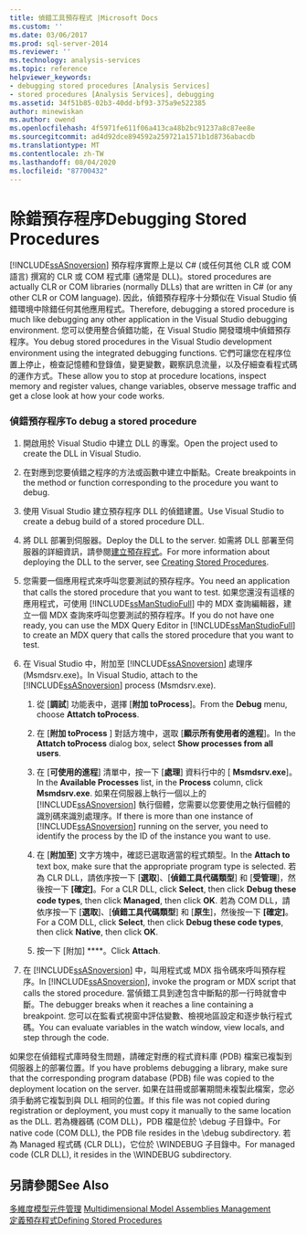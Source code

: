 ```yaml
---
title: 偵錯工具預存程式 |Microsoft Docs
ms.custom: ''
ms.date: 03/06/2017
ms.prod: sql-server-2014
ms.reviewer: ''
ms.technology: analysis-services
ms.topic: reference
helpviewer_keywords:
- debugging stored procedures [Analysis Services]
- stored procedures [Analysis Services], debugging
ms.assetid: 34f51b85-02b3-40dd-bf93-375a9e522385
author: minewiskan
ms.author: owend
ms.openlocfilehash: 4f5971fe611f06a413ca48b2bc91237a8c87ee8e
ms.sourcegitcommit: ad4d92dce894592a259721a1571b1d8736abacdb
ms.translationtype: MT
ms.contentlocale: zh-TW
ms.lasthandoff: 08/04/2020
ms.locfileid: "87700432"
---
```

# <a name="debugging-stored-procedures"></a><span data-ttu-id="feb3a-102">除錯預存程序</span><span class="sxs-lookup"><span data-stu-id="feb3a-102">Debugging Stored Procedures</span></span>
  [!INCLUDE[ssASnoversion](../../includes/ssasnoversion-md.md)] <span data-ttu-id="feb3a-103">預存程序實際上是以 C# (或任何其他 CLR 或 COM 語言) 撰寫的 CLR 或 COM 程式庫 (通常是 DLL)。</span><span class="sxs-lookup"><span data-stu-id="feb3a-103">stored procedures are actually CLR or COM libraries (normally DLLs) that are written in C# (or any other CLR or COM language).</span></span> <span data-ttu-id="feb3a-104">因此，偵錯預存程序十分類似在 Visual Studio 偵錯環境中除錯任何其他應用程式。</span><span class="sxs-lookup"><span data-stu-id="feb3a-104">Therefore, debugging a stored procedure is much like debugging any other application in the Visual Studio debugging environment.</span></span> <span data-ttu-id="feb3a-105">您可以使用整合偵錯功能，在 Visual Studio 開發環境中偵錯預存程序。</span><span class="sxs-lookup"><span data-stu-id="feb3a-105">You debug stored procedures in the Visual Studio development environment using the integrated debugging functions.</span></span> <span data-ttu-id="feb3a-106">它們可讓您在程序位置上停止，檢查記憶體和登錄值，變更變數，觀察訊息流量，以及仔細查看程式碼的運作方式。</span><span class="sxs-lookup"><span data-stu-id="feb3a-106">These allow you to stop at procedure locations, inspect memory and register values, change variables, observe message traffic and get a close look at how your code works.</span></span>  
  
### <a name="to-debug-a-stored-procedure"></a><span data-ttu-id="feb3a-107">偵錯預存程序</span><span class="sxs-lookup"><span data-stu-id="feb3a-107">To debug a stored procedure</span></span>  
  
1.  <span data-ttu-id="feb3a-108">開啟用於 Visual Studio 中建立 DLL 的專案。</span><span class="sxs-lookup"><span data-stu-id="feb3a-108">Open the project used to create the DLL in Visual Studio.</span></span>  
  
2.  <span data-ttu-id="feb3a-109">在對應到您要偵錯之程序的方法或函數中建立中斷點。</span><span class="sxs-lookup"><span data-stu-id="feb3a-109">Create breakpoints in the method or function corresponding to the procedure you want to debug.</span></span>  
  
3.  <span data-ttu-id="feb3a-110">使用 Visual Studio 建立預存程序 DLL 的偵錯建置。</span><span class="sxs-lookup"><span data-stu-id="feb3a-110">Use Visual Studio to create a debug build of a stored procedure DLL.</span></span>  
  
4.  <span data-ttu-id="feb3a-111">將 DLL 部署到伺服器。</span><span class="sxs-lookup"><span data-stu-id="feb3a-111">Deploy the DLL to the server.</span></span> <span data-ttu-id="feb3a-112">如需將 DLL 部署至伺服器的詳細資訊，請參閱[建立預存程式](creating-stored-procedures.md)。</span><span class="sxs-lookup"><span data-stu-id="feb3a-112">For more information about deploying the DLL to the server, see [Creating Stored Procedures](creating-stored-procedures.md).</span></span>  
  
5.  <span data-ttu-id="feb3a-113">您需要一個應用程式來呼叫您要測試的預存程序。</span><span class="sxs-lookup"><span data-stu-id="feb3a-113">You need an application that calls the stored procedure that you want to test.</span></span> <span data-ttu-id="feb3a-114">如果您還沒有這樣的應用程式，可使用 [!INCLUDE[ssManStudioFull](../../includes/ssmanstudiofull-md.md)] 中的 MDX 查詢編輯器，建立一個 MDX 查詢來呼叫您要測試的預存程序。</span><span class="sxs-lookup"><span data-stu-id="feb3a-114">If you do not have one ready, you can use the MDX Query Editor in [!INCLUDE[ssManStudioFull](../../includes/ssmanstudiofull-md.md)] to create an MDX query that calls the stored procedure that you want to test.</span></span>  
  
6.  <span data-ttu-id="feb3a-115">在 Visual Studio 中，附加至 [!INCLUDE[ssASnoversion](../../includes/ssasnoversion-md.md)] 處理序 (Msmdsrv.exe)。</span><span class="sxs-lookup"><span data-stu-id="feb3a-115">In Visual Studio, attach to the [!INCLUDE[ssASnoversion](../../includes/ssasnoversion-md.md)] process (Msmdsrv.exe).</span></span>  
  
    1.  <span data-ttu-id="feb3a-116">從 [**調試**] 功能表中，選擇 [**附加 toProcess**]。</span><span class="sxs-lookup"><span data-stu-id="feb3a-116">From the **Debug** menu, choose **Attatch toProcess**.</span></span>  
  
    2.  <span data-ttu-id="feb3a-117">在 [**附加 toProcess** ] 對話方塊中，選取 [**顯示所有使用者的進程**]。</span><span class="sxs-lookup"><span data-stu-id="feb3a-117">In the **Attatch toProcess** dialog box, select **Show processes from all users**.</span></span>  
  
    3.  <span data-ttu-id="feb3a-118">在 [**可使用的進程**] 清單中，按一下 [**處理**] 資料行中的 [ **Msmdsrv.exe**]。</span><span class="sxs-lookup"><span data-stu-id="feb3a-118">In the **Available Processes** list, in the **Process** column, click **Msmdsrv.exe**.</span></span> <span data-ttu-id="feb3a-119">如果在伺服器上執行一個以上的 [!INCLUDE[ssASnoversion](../../includes/ssasnoversion-md.md)] 執行個體，您需要以您要使用之執行個體的識別碼來識別處理序。</span><span class="sxs-lookup"><span data-stu-id="feb3a-119">If there is more than one instance of [!INCLUDE[ssASnoversion](../../includes/ssasnoversion-md.md)] running on the server, you need to identify the process by the ID of the instance you want to use.</span></span>  
  
    4.  <span data-ttu-id="feb3a-120">在 [**附加至**] 文字方塊中，確認已選取適當的程式類型。</span><span class="sxs-lookup"><span data-stu-id="feb3a-120">In the **Attach to** text box, make sure that the appropriate program type is selected.</span></span> <span data-ttu-id="feb3a-121">若為 CLR DLL，請依序按一下 [**選取**]、[**偵錯工具代碼類型**] 和 [**受管理**]，然後按一下 **[確定]**。</span><span class="sxs-lookup"><span data-stu-id="feb3a-121">For a CLR DLL, click **Select**, then click **Debug these code types**, then click **Managed**, then click **OK**.</span></span> <span data-ttu-id="feb3a-122">若為 COM DLL，請依序按一下 [**選取**]、[**偵錯工具代碼類型**] 和 [**原生**]，然後按一下 **[確定]**。</span><span class="sxs-lookup"><span data-stu-id="feb3a-122">For a COM DLL, click **Select**, then click **Debug these code types**, then click **Native**, then click **OK**.</span></span>  
  
    5.  <span data-ttu-id="feb3a-123">按一下 [附加] \*\*\*\*。</span><span class="sxs-lookup"><span data-stu-id="feb3a-123">Click **Attach**.</span></span>  
  
7.  <span data-ttu-id="feb3a-124">在 [!INCLUDE[ssASnoversion](../../includes/ssasnoversion-md.md)] 中，叫用程式或 MDX 指令碼來呼叫預存程序。</span><span class="sxs-lookup"><span data-stu-id="feb3a-124">In [!INCLUDE[ssASnoversion](../../includes/ssasnoversion-md.md)], invoke the program or MDX script that calls the stored procedure.</span></span> <span data-ttu-id="feb3a-125">當偵錯工具到達包含中斷點的那一行時就會中斷。</span><span class="sxs-lookup"><span data-stu-id="feb3a-125">The debugger breaks when it reaches a line containing a breakpoint.</span></span> <span data-ttu-id="feb3a-126">您可以在監看式視窗中評估變數、檢視地區設定和逐步執行程式碼。</span><span class="sxs-lookup"><span data-stu-id="feb3a-126">You can evaluate variables in the watch window, view locals, and step through the code.</span></span>  
  
 <span data-ttu-id="feb3a-127">如果您在偵錯程式庫時發生問題，請確定對應的程式資料庫 (PDB) 檔案已複製到伺服器上的部署位置。</span><span class="sxs-lookup"><span data-stu-id="feb3a-127">If you have problems debugging a library, make sure that the corresponding program database (PDB) file was copied to the deployment location on the server.</span></span> <span data-ttu-id="feb3a-128">如果在註冊或部署期間未複製此檔案，您必須手動將它複製到與 DLL 相同的位置。</span><span class="sxs-lookup"><span data-stu-id="feb3a-128">If this file was not copied during registration or deployment, you must copy it manually to the same location as the DLL.</span></span> <span data-ttu-id="feb3a-129">若為機器碼 (COM DLL)，PDB 檔是位於 \debug 子目錄中。</span><span class="sxs-lookup"><span data-stu-id="feb3a-129">For native code (COM DLL), the PDB file resides in the \debug subdirectory.</span></span> <span data-ttu-id="feb3a-130">若為 Managed 程式碼 (CLR DLL)，它位於 \WINDEBUG 子目錄中。</span><span class="sxs-lookup"><span data-stu-id="feb3a-130">For managed code (CLR DLL), it resides in the \WINDEBUG subdirectory.</span></span>  
  
## <a name="see-also"></a><span data-ttu-id="feb3a-131">另請參閱</span><span class="sxs-lookup"><span data-stu-id="feb3a-131">See Also</span></span>  
 <span data-ttu-id="feb3a-132">[多維度模型元件管理](../multidimensional-models/multidimensional-model-assemblies-management.md) </span><span class="sxs-lookup"><span data-stu-id="feb3a-132">[Multidimensional Model Assemblies Management](../multidimensional-models/multidimensional-model-assemblies-management.md) </span></span>  
 [<span data-ttu-id="feb3a-133">定義預存程式</span><span class="sxs-lookup"><span data-stu-id="feb3a-133">Defining Stored Procedures</span></span>](defining-stored-procedures.md)  
  
  
